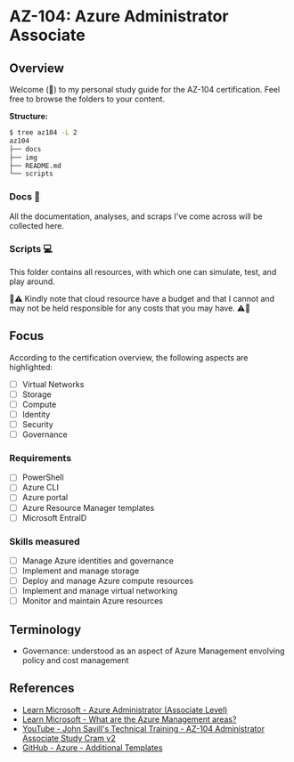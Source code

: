 # AZ-104: Azure Administrator Associate

## Overview

Welcome (🖖) to my personal study guide for the AZ-104 certification.
Feel free to browse the folders to your content.

**Structure:**
```bash
$ tree az104 -L 2 
az104
├── docs
├── img
├── README.md
└── scripts
```

### Docs 💾

All the documentation, analyses, and scraps I've come across will be collected
here.

### Scripts 💻

This folder contains all resources, with which one can simulate, test, and play 
around.

🚨⚠️ Kindly note that cloud resource have a budget and that I cannot and may not 
be held responsible for any costs that you may have. ⚠️🚨

## Focus

According to the certification overview, the following aspects are highlighted:

- [ ] Virtual Networks
- [ ] Storage
- [ ] Compute
- [ ] Identity
- [ ] Security
- [ ] Governance

### Requirements

- [ ] PowerShell
- [ ] Azure CLI
- [ ] Azure portal
- [ ] Azure Resource Manager templates
- [ ] Microsoft EntraID

### Skills measured

- [ ] Manage Azure identities and governance
- [ ] Implement and manage storage
- [ ] Deploy and manage Azure compute resources
- [ ] Implement and manage virtual networking
- [ ] Monitor and maintain Azure resources

## Terminology

* Governance: understood as an aspect of Azure Management envolving policy and cost management

## References

* [Learn Microsoft - Azure Administrator (Associate Level)](https://learn.microsoft.com/en-us/credentials/certifications/azure-administrator/?practice-assessment-type=certification)
* [Learn Microsoft - What are the Azure Management areas?](https://learn-microsoft-com.translate.goog/en-us/azure/governance/management-groups/azure-management?_x_tr_sl=en&_x_tr_tl=de&_x_tr_hl=de&_x_tr_pto=rq)
* [YouTube - John Savill's Technical Training - AZ-104 Administrator Associate Study Cram v2](https://www.youtube.com/watch?v=0Knf9nub4-k)
* [GitHub - Azure - Additional Templates](https://github.com/Azure/azure-quickstart-templates/tree/master/quickstarts)